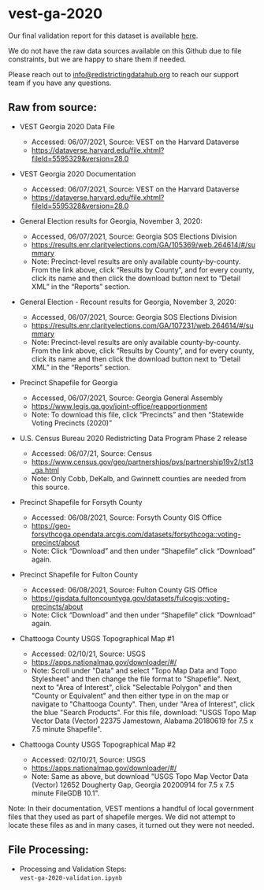 # vest-ga-2020

Our final validation report for this dataset is available [here](https://redistrictingdatahub.org/dataset/vest-2020-georgia-precinct-boundaries-and-election-results-shapefile/). 

We do not have the raw data sources available on this Github due to file constraints, but we are happy to share them if needed. 

Please reach out to info@redistrictingdatahub.org to reach our support team if you have any questions.

## **Raw from source:**
- VEST Georgia 2020 Data File  
  - Accessed: 06/07/2021, Source: VEST on the Harvard Dataverse
  - https://dataverse.harvard.edu/file.xhtml?fileId=5595329&version=28.0

- VEST Georgia 2020 Documentation
  - Accessed: 06/07/2021, Source: VEST on the Harvard Dataverse
  - https://dataverse.harvard.edu/file.xhtml?fileId=5595328&version=28.0

- General Election results for Georgia, November 3, 2020:
  - Accessed, 06/07/2021, Source: Georgia SOS Elections Division
  - https://results.enr.clarityelections.com/GA/105369/web.264614/#/summary
  - Note: Precinct-level results are only available county-by-county. From the link above, click “Results by County”, and for every county, click its name and then click the download button next to “Detail XML” in the “Reports” section. 

- General Election - Recount results for Georgia, November 3, 2020:
  - Accessed, 06/07/2021, Source: Georgia SOS Elections Division
  - https://results.enr.clarityelections.com/GA/107231/web.264614/#/summary
  - Note: Precinct-level results are only available county-by-county. From the link above, click “Results by County”, and for every county, click its name and then click the download button next to “Detail XML” in the “Reports” section. 

- Precinct Shapefile for Georgia
  - Accessed, 06/07/2021, Source: Georgia General Assembly
  - https://www.legis.ga.gov/joint-office/reapportionment
  - Note: To download this file, click “Precincts” and then “Statewide Voting Precincts (2020)”

- U.S. Census Bureau 2020 Redistricting Data Program Phase 2 release
  - Accessed: 06/07/21, Source: Census
  - https://www.census.gov/geo/partnerships/pvs/partnership19v2/st13_ga.html
  - Note: Only Cobb, DeKalb, and Gwinnett counties are needed from this source.

- Precinct Shapefile for Forsyth County
  - Accessed: 06/08/2021, Source: Forsyth County GIS Office
  - https://geo-forsythcoga.opendata.arcgis.com/datasets/forsythcoga::voting-precinct/about
  - Note: Click “Download” and then under “Shapefile” click “Download” again.

- Precinct Shapefile for Fulton County
  - Accessed: 06/08/2021, Source: Fulton County GIS Office
  - https://gisdata.fultoncountyga.gov/datasets/fulcogis::voting-precincts/about
  - Note: Click “Download” and then under “Shapefile” click “Download” again. 

- Chattooga County USGS Topographical Map #1
  - Accessed: 02/10/21, Source: USGS
  - https://apps.nationalmap.gov/downloader/#/
  - Note: Scroll under "Data" and select "Topo Map Data and Topo Stylesheet" and then change the file format to "Shapefile". Next, next to "Area of Interest", click "Selectable Polygon" and then "County or Equivalent" and then either type in on the map or navigate to "Chattooga County". Then, under "Area of Interest", click the blue "Search Products". For this file, download: "USGS Topo Map Vector Data (Vector) 22375 Jamestown, Alabama 20180619 for 7.5 x 7.5 minute Shapefile".

- Chattooga County USGS Topographical Map #2
  - Accessed: 02/10/21, Source: USGS
  - https://apps.nationalmap.gov/downloader/#/
  - Note: Same as above, but download "USGS Topo Map Vector Data (Vector) 12652 Dougherty Gap, Georgia 20200914 for 7.5 x 7.5 minute FileGDB 10.1".

Note: In their documentation, VEST mentions a handful of local government files that they used as part of shapefile merges. We did not attempt to locate these files as and in many cases, it turned out they were not needed.

## **File Processing:**
- Processing and Validation Steps: \
`vest-ga-2020-validation.ipynb`
